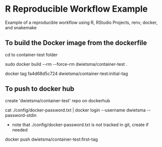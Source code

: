 # R Reproducible Workflow Example
Example of a reproducible workflow using R, RStudio Projects, renv, docker, and snakemake

## To build the Docker image from the dockerfile

cd to container-test folder

sudo docker build --rm --force-rm dwietsma/container-test .

docker tag fa4d68d5c724 dwietsma/container-test:initial-tag

## To push to docker hub

create 'dwietsma/container-test' repo on dockerhub 

cat ./config/docker-password.txt | docker login --username dwietsma --password-stdin
* note that ./config/docker-password.txt is not tracked in git, create if needed

docker push dwietsma/container-test:first-tag
